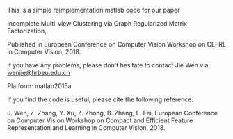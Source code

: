 This is a simple reimplementation matlab code for our paper

Incomplete Multi-view Clustering via Graph Regularized Matrix Factorization, 

Published in European Conference on Computer Vision Workshop on CEFRL in Computer Vision, 2018.

if you have any problems, please don't hesitate to contact Jie Wen via: wenjie@hrbeu.edu.cn 

Platform: matlab2015a

If you find the code is useful, please cite the following reference:

J. Wen, Z. Zhang, Y. Xu, Z. Zhong, B. Zhang, L. Fei, 
European Conference on Computer Vision Workshop on Compact and Efficient Feature Representation and Learning in Computer Vision, 2018.
